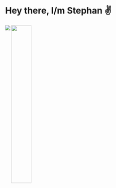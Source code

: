 # Hey there, I/m Stephan ✌️ #

<img align="left" src="https://github-readme-stats.vercel.app/api?username=stfn-ko&count_private=true&show_icons=true&theme=radical"/>

<img align="left" width="36%" src="https://github-readme-stats.vercel.app/api/top-langs/?username=stfn-ko&theme=radical&layout=compact&langs_count=8"/>






